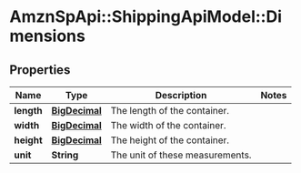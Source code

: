 # AmznSpApi::ShippingApiModel::Dimensions

## Properties
Name | Type | Description | Notes
------------ | ------------- | ------------- | -------------
**length** | [**BigDecimal**](BigDecimal.md) | The length of the container. | 
**width** | [**BigDecimal**](BigDecimal.md) | The width of the container. | 
**height** | [**BigDecimal**](BigDecimal.md) | The height of the container. | 
**unit** | **String** | The unit of these measurements. | 

